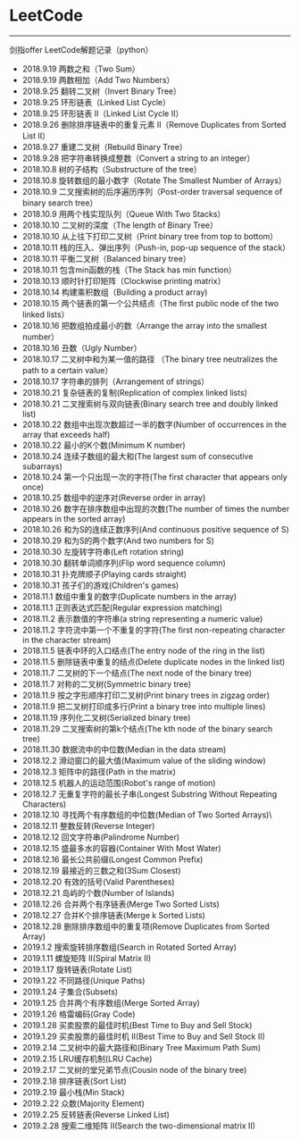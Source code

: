 # LeetCode
---

剑指offer LeetCode解题记录（python）

 - 2018.9.19 两数之和（Two Sum）
 - 2018.9.19 两数相加（Add Two Numbers）
 - 2018.9.25 翻转二叉树（Invert Binary Tree）
 - 2018.9.25 环形链表（Linked List Cycle）
 - 2018.9.25 环形链表 II（Linked List Cycle II）
 - 2018.9.26 删除排序链表中的重复元素 II（Remove Duplicates from Sorted List II）
 - 2018.9.27 重建二叉树（Rebuild  Binary Tree）
 - 2018.9.28 把字符串转换成整数（Convert a string to an integer）
 - 2018.10.8 树的子结构（Substructure of the tree）
 - 2018.10.8 旋转数组的最小数字（Rotate The Smallest Number of Arrays）
 - 2018.10.9 二叉搜索树的后序遍历序列（Post-order traversal sequence of binary search tree）
 - 2018.10.9 用两个栈实现队列（Queue With Two Stacks）
 - 2018.10.10 二叉树的深度（The length of Binary Tree）
 - 2018.10.10 从上往下打印二叉树（Print binary tree from top to bottom）
 - 2018.10.11 栈的压入、弹出序列（Push-in, pop-up sequence of the stack）
 - 2018.10.11 平衡二叉树（Balanced binary tree）
 - 2018.10.11 包含min函数的栈（The Stack has min function）
 - 2018.10.13 顺时针打印矩阵（Clockwise printing matrix）
 - 2018.10.14 构建乘积数组（Building a product array)
 - 2018.10.15 两个链表的第一个公共结点（The first public node of the two linked lists）
 - 2018.10.16 把数组拍成最小的数（Arrange the array into the smallest number）
 - 2018.10.16 丑数（Ugly Number）
 - 2018.10.17 二叉树中和为某一值的路径 （The binary tree neutralizes the path to a certain value）
 - 2018.10.17 字符串的排列（Arrangement of strings）
 - 2018.10.21 复杂链表的复制(Replication of complex linked lists)
 - 2018.10.21 二叉搜索树与双向链表(Binary search tree and doubly linked list)
 - 2018.10.22 数组中出现次数超过一半的数字(Number of occurrences in the array that exceeds half)
 - 2018.10.22 最小的K个数(Minimum K number)
 - 2018.10.24 连续子数组的最大和(The largest sum of consecutive subarrays)
 - 2018.10.24 第一个只出现一次的字符(The first character that appears only once)
 - 2018.10.25 数组中的逆序对(Reverse order in array)
 - 2018.10.26 数字在排序数组中出现的次数(The number of times the number appears in the sorted array)
 - 2018.10.26 和为S的连续正数序列(And continuous positive sequence of S)
 - 2018.10.29 和为S的两个数字(And two numbers for S)
 - 2018.10.30 左旋转字符串(Left rotation string)
 - 2018.10.30 翻转单词顺序列(Flip word sequence column)
 - 2018.10.31 扑克牌顺子(Playing cards straight)
 - 2018.10.31 孩子们的游戏(Children's games)
 - 2018.11.1 数组中重复的数字(Duplicate numbers in the array)
 - 2018.11.1 正则表达式匹配(Regular expression matching)
 - 2018.11.2 表示数值的字符串(a string representing a numeric value)
 - 2018.11.2 字符流中第一个不重复的字符(The first non-repeating character in the character stream)
 - 2018.11.5 链表中环的入口结点(The entry node of the ring in the list)
 - 2018.11.5 删除链表中重复的结点(Delete duplicate nodes in the linked list)
 - 2018.11.7 二叉树的下一个结点(The next node of the binary tree)
 - 2018.11.7 对称的二叉树(Symmetric binary tree)
 - 2018.11.9 按之字形顺序打印二叉树(Print binary trees in zigzag order)
 - 2018.11.9 把二叉树打印成多行(Print a binary tree into multiple lines)
 - 2018.11.19 序列化二叉树(Serialized binary tree)
 - 2018.11.29 二叉搜索树的第k个结点(The kth node of the binary search tree)
 - 2018.11.30 数据流中的中位数(Median in the data stream)
 - 2018.12.2 滑动窗口的最大值(Maximum value of the sliding window)
 - 2018.12.3 矩阵中的路径(Path in the matrix)
 - 2018.12.5 机器人的运动范围(Robot's range of motion)
 - 2018.12.7 无重复字符的最长子串(Longest Substring Without Repeating Characters)
 - 2018.12.10 寻找两个有序数组的中位数(Median of Two Sorted Arrays)\
 - 2018.12.11 整数反转(Reverse Integer)
 - 2018.12.12 回文字符串(Palindrome Number)
 - 2018.12.15 盛最多水的容器(Container With Most Water)
 - 2018.12.16 最长公共前缀(Longest Common Prefix)
 - 2018.12.19 最接近的三数之和(3Sum Closest)
 - 2018.12.20 有效的括号(Valid Parentheses)
 - 2018.12.21 岛屿的个数(Number of Islands)
 - 2018.12.26 合并两个有序链表(Merge Two Sorted Lists)
 - 2018.12.27 合并K个排序链表(Merge k Sorted Lists)
 - 2018.12.28 删除排序数组中的重复项(Remove Duplicates from Sorted Array)
 - 2019.1.2 搜索旋转排序数组(Search in Rotated Sorted Array)
 - 2019.1.11 螺旋矩阵 II(Spiral Matrix II)
 - 2019.1.17 旋转链表(Rotate List)
 - 2019.1.22 不同路径(Unique Paths)
 - 2019.1.24 子集合(Subsets)
 - 2019.1.25 合并两个有序数组(Merge Sorted Array)
 - 2019.1.26 格雷编码(Gray Code) 
 - 2019.1.28 买卖股票的最佳时机(Best Time to Buy and Sell Stock)
 - 2019.1.29 买卖股票的最佳时机 II(Best Time to Buy and Sell Stock II)
 - 2019.2.14 二叉树中的最大路径和(Binary Tree Maximum Path Sum)
 - 2019.2.15 LRU缓存机制(LRU Cache)
 - 2019.2.17 二叉树的堂兄弟节点(Cousin node of the binary tree) 
 - 2019.2.18 排序链表(Sort List)
 - 2019.2.19 最小栈(Min Stack)
 - 2019.2.22 众数(Majority Element)
 - 2019.2.25 反转链表(Reverse Linked List)
 - 2019.2.28 搜索二维矩阵 II(Search the two-dimensional matrix II)